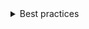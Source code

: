 <details>
  <summary>
    Best practices
  </summary>

### OverlayDrawer vs InlineDrawer vs Drawer

- `OverlayDrawer`: Should be used only when the full user attention is required. Uses Dialog component under the hood.
- `InlineDrawer`: Should be used when its content do not require full attention or for navigational elements on a page.
- `Drawer`: Should only be used when there is a strict need to toggle between overlay and inline modes. This is often useful for responsive design, so depending on the page viewport an inline drawer could become overlay to save screen space. <br><br>
  Drawer is a component that combines both OverlayDrawer and InlineDrawer. Although it is technically possible to use Drawer for either inline or overlay modes, it is far better to import and use its adequate component. <br><br>
  As an example, in case there is the need to only use the inline mode, it is better to use `<InlineDrawer />` instead of a `<Drawer mode="inline" />`. Drawer would use InlineDrawer internally, but also include OverlayDrawer in the mix. And as the OverlayDrawer has a strong dependency on Dialog component, more code would be included in the final build bundle.

### Accessibility

- `OverlayDrawer`: <br>Please refer to the Dialog component to understand the accessibility recommendations and implications.
- `InlineDrawer`: <br>Renders a plain div and do not imply any A11y tags or attributes by default. It accepts all aria attributes and it should be customized depending on its context within a page

</details>
